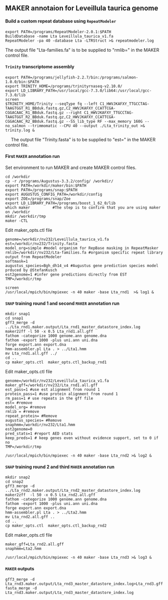 ## MAKER annotaion for Leveillula taurica genome 

#### Build a custom repeat database using `RepeatModeler`

```ShellSession
export PATH=/programs/RepeatModeler-2.0.1:$PATH
BuildDatabase -name Lta Leveillula_taurica_v1.fa
RepeatModeler -pa 40 -database Lta -LTRStruct >& repeatmodeler.log
```
The output file "Lta-families.fa" is to be supplied to "rmlib=" in the MAKER control file.


#### `Trinity` transcriptome assembly

```ShellSession
export PATH=/programs/jellyfish-2.2.7/bin:/programs/salmon-1.0.0/bin:$PATH
export TRINITY_HOME=/programs/trinityrnaseq-v2.10.0/
export LD_LIBRARY_PATH=/usr/local/gcc-7.3.0/lib64:/usr/local/gcc-7.3.0/lib
screen
$TRINITY_HOME/Trinity --seqType fq --left C1_HWVJKAFXY_TTGCCTAG-TAAGTGGT_R1_BBduk.fastq.gz,C2_HWVJKAFXY_CCATTCGA-CGGACAAC_R1_BBduk.fastq.gz --right C1_HWVJKAFXY_TTGCCTAG-TAAGTGGT_R2_BBduk.fastq.gz,C2_HWVJKAFXY_CCATTCGA-CGGACAAC_R2_BBduk.fastq.gz --SS_lib_type RF --max_memory 160G --no_salmon --trimmomatic --CPU 40 --output ./Lta_trinity_out >& trinity.log &
```
 
 The output file "Trinity.fasta" is to be supplied to "est=" in the MAKER control file.
 
#### First `MAKER` annotation run

Set environment to run MAKER and create MAKER control files.

```ShellSession
cd /workdir
cp -r /programs/Augustus-3.3.2/config/ /workdir/
export PATH=/workdir/maker/bin:$PATH
export PATH=/programs/snap:$PATH
export AUGUSTUS_CONFIG_PATH=/workdir/config
export ZOE=/programs/snap/Zoe
export LD_LIBRARY_PATH=/programs/boost_1_62_0/lib
which maker          #The step is to confirm that you are using maker on /workdir
mkdir /workdir/tmp
maker -CTL
```

Edit maker_opts.ctl file

```
genome=/workdir/nv232/Leveillula_taurica_v1.fa
est=/workdir/nv232/Trinity.fasta
model_org=simple #model organism for RepBase masking in RepeatMasker
rmlib=/workdir/nv232/Lta-families.fa #organism specific repeat library output from RepeatModeler 
softmask=1
augustus_species=Bgh_dh14_v4 #Augustus gene prediction species model prduced by @StefanKusch
est2genome=1 #infer gene predictions directly from EST
TMP=/workdir/tmp
```

```ShellSession
screen
/usr/local/mpich/bin/mpiexec -n 40 maker -base Lta_rnd1  >& log1 &
```

#### `SNAP` training round 1 and second `MAKER` annotation run

```
mkdir snap1
cd snap1
gff3_merge -d ../Lta_rnd1.maker.output/Lta_rnd1_master_datastore_index.log
maker2zff -l 50 -x 0.5 Lta_rnd1.all.gff
fathom -categorize 1000 genome.ann genome.dna
fathom -export 1000 -plus uni.ann uni.dna
forge export.ann export.dna
hmm-assembler.pl Lta . > ../Lta1.hmm
mv Lta_rnd1.all.gff ../
cd ..
cp maker_opts.ctl  maker_opts.ctl_backup_rnd1
```

Edit maker_opts.ctl file

```
genome=/workdir/nv232/Leveillula_taurica_v1.fa
maker_gff=/workdir/nv232/Lta_rnd1.all.gff
est_pass=1 #use est alignment from round 1
protein_pass=1 #use protein alignment from round 1
rm_pass=1 # use repeats in the gff file
est= #remove
model_org= #remove
rmlib = #remove
repeat_protein= #Remove
augustus_species= #Remove
snaphmm=/workdir/nv232/Lta1.hmm
est2genome=0
pred_stats=1 #report AED stats
keep_preds=1 # keep genes even without evidence support, set to 0 if no
TMP=/workdir/tmp
```

```ShellSession
/usr/local/mpich/bin/mpiexec -n 40 maker -base Lta_rnd2 >& log2 &
```

#### `SNAP` training round 2 and third `MAKER` annotation run 

```ShellSession
mkdir snap2
cd snap2
gff3_merge -d ../Lta_rnd2.maker.output/Lta_rnd2_master_datastore_index.log
maker2zff  -l 50 -x 0.5 Lta_rnd2.all.gff
fathom -categorize 1000 genome.ann genome.dna
fathom -export 1000 -plus uni.ann uni.dna
forge export.ann export.dna
hmm-assembler.pl Lta . > ../Lta2.hmm
mv Lta_rnd2.all.gff ..
cd ..
cp maker_opts.ctl  maker_opts.ctl_backup_rnd2
```

Edit maker_opts.ctl file

``` 
maker_gff=Lta_rnd2.all.gff
snaphmm=Lta2.hmm
```

```ShellSession
/usr/local/mpich/bin/mpiexec -n 40 maker -base Lta_rnd3 >& log3 &
```

#### `MAKER` outputs
```ShellSession
gff3_merge -d Lta_rnd3.maker.output/Lta_rnd3_master_datastore_index.log>Lta_rnd3.gff
fasta_merge -d Lta_rnd3.maker.output/Lta_rnd3_master_datastore_index.log
```
